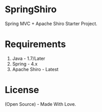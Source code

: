 # SpringShiro
Spring MVC + Apache Shiro Starter Project.

# Requirements
1. Java - 1.7/Later
2. Spring - 4.x
3. Apache Shiro - Latest

# License
(Open Source) - Made With Love.
